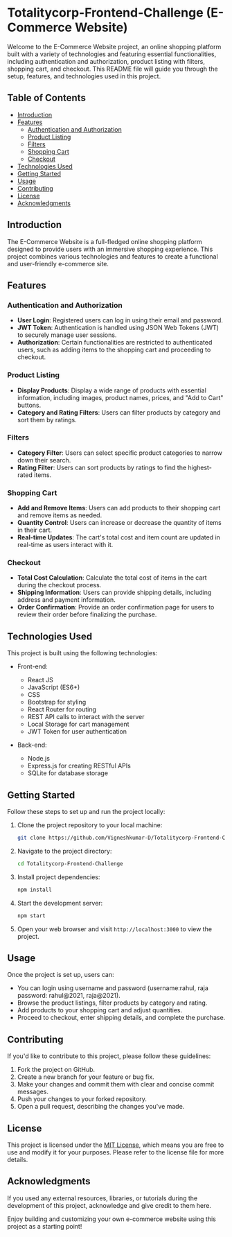# Totalitycorp-Frontend-Challenge (E-Commerce Website)

Welcome to the E-Commerce Website project, an online shopping platform built with a variety of technologies and featuring essential functionalities, including authentication and authorization, product listing with filters, shopping cart, and checkout. This README file will guide you through the setup, features, and technologies used in this project.

## Table of Contents

- [Introduction](#introduction)
- [Features](#features)
  - [Authentication and Authorization](#authentication-and-authorization)
  - [Product Listing](#product-listing)
  - [Filters](#filters)
  - [Shopping Cart](#shopping-cart)
  - [Checkout](#checkout)
- [Technologies Used](#technologies-used)
- [Getting Started](#getting-started)
- [Usage](#usage)
- [Contributing](#contributing)
- [License](#license)
- [Acknowledgments](#acknowledgments)

## Introduction

The E-Commerce Website is a full-fledged online shopping platform designed to provide users with an immersive shopping experience. This project combines various technologies and features to create a functional and user-friendly e-commerce site.

## Features

### Authentication and Authorization

- **User Login**: Registered users can log in using their email and password.
- **JWT Token**: Authentication is handled using JSON Web Tokens (JWT) to securely manage user sessions.
- **Authorization**: Certain functionalities are restricted to authenticated users, such as adding items to the shopping cart and proceeding to checkout.

### Product Listing

- **Display Products**: Display a wide range of products with essential information, including images, product names, prices, and "Add to Cart" buttons.
- **Category and Rating Filters**: Users can filter products by category and sort them by ratings.

### Filters

- **Category Filter**: Users can select specific product categories to narrow down their search.
- **Rating Filter**: Users can sort products by ratings to find the highest-rated items.

### Shopping Cart

- **Add and Remove Items**: Users can add products to their shopping cart and remove items as needed.
- **Quantity Control**: Users can increase or decrease the quantity of items in their cart.
- **Real-time Updates**: The cart's total cost and item count are updated in real-time as users interact with it.

### Checkout

- **Total Cost Calculation**: Calculate the total cost of items in the cart during the checkout process.
- **Shipping Information**: Users can provide shipping details, including address and payment information.
- **Order Confirmation**: Provide an order confirmation page for users to review their order before finalizing the purchase.

## Technologies Used

This project is built using the following technologies:

- Front-end:
  - React JS
  - JavaScript (ES6+)
  - CSS
  - Bootstrap for styling
  - React Router for routing
  - REST API calls to interact with the server
  - Local Storage for cart management
  - JWT Token for user authentication

- Back-end:
  - Node.js
  - Express.js for creating RESTful APIs
  - SQLite for database storage

## Getting Started

Follow these steps to set up and run the project locally:

1. Clone the project repository to your local machine:

   ```bash
   git clone https://github.com/Vigneshkumar-D/Totalitycorp-Frontend-Challenge.git
   ```

2. Navigate to the project directory:

   ```bash
   cd Totalitycorp-Frontend-Challenge
   ```

3. Install project dependencies:

   ```bash
   npm install
   ```

4. Start the development server:

   ```bash
   npm start
   ```

5. Open your web browser and visit `http://localhost:3000` to view the project.

## Usage

Once the project is set up, users can:

- You can login using username and password (username:rahul, raja password: rahul@2021, raja@2021).
- Browse the product listings, filter products by category and rating.
- Add products to your shopping cart and adjust quantities.
- Proceed to checkout, enter shipping details, and complete the purchase.

## Contributing

If you'd like to contribute to this project, please follow these guidelines:

1. Fork the project on GitHub.
2. Create a new branch for your feature or bug fix.
3. Make your changes and commit them with clear and concise commit messages.
4. Push your changes to your forked repository.
5. Open a pull request, describing the changes you've made.

## License

This project is licensed under the [MIT License](LICENSE), which means you are free to use and modify it for your purposes. Please refer to the license file for more details.

## Acknowledgments

If you used any external resources, libraries, or tutorials during the development of this project, acknowledge and give credit to them here.

Enjoy building and customizing your own e-commerce website using this project as a starting point!
